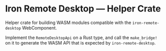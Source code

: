 # Iron Remote Desktop — Helper Crate

Helper crate for building WASM modules compatible with the `iron-remote-desktop` WebComponent.

Implement the `RemoteDesktopApi` on a Rust type, and call the `make_bridge!` on
it to generate the WASM API that is expected by `iron-remote-desktop`.
